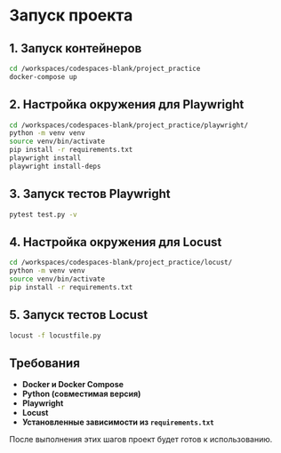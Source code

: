 # Запуск проекта

## 1. Запуск контейнеров

```sh
cd /workspaces/codespaces-blank/project_practice
docker-compose up
```

## 2. Настройка окружения для Playwright

```sh
cd /workspaces/codespaces-blank/project_practice/playwright/
python -m venv venv 
source venv/bin/activate
pip install -r requirements.txt
playwright install
playwright install-deps
```

## 3. Запуск тестов Playwright

```sh
pytest test.py -v
```

## 4. Настройка окружения для Locust

```sh
cd /workspaces/codespaces-blank/project_practice/locust/
python -m venv venv 
source venv/bin/activate
pip install -r requirements.txt
```

## 5. Запуск тестов Locust

```sh
locust -f locustfile.py
```

## Требования

- **Docker и Docker Compose**
- **Python (совместимая версия)**
- **Playwright**
- **Locust**
- **Установленные зависимости из `requirements.txt`**

После выполнения этих шагов проект будет готов к использованию.

